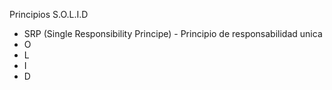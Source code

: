 Principios S.O.L.I.D

- SRP (Single Responsibility Principe) - Principio de responsabilidad unica
- O
- L
- I
- D